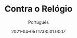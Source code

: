 ---
id: 'c28a7fc2-da27-4ad1-9cdd-4cbced8bc87f'
type: 'movie' # Filme, Série, Anime
title: "Contra o Relógio"
synopsis: ["Um agente da CIA é enviado em uma missão onde acaba em coma. A CIA quer extrair todas as informações de que dispõe por meio de uma operação mortal, mas sua esposa se recusa, pois sua mente em coma ainda está ativa. Ela decide investigar o que aconteceu",
]
originalTitle: "Against the Clock"
date: '2021-04-05T17:00:01.000Z'
update: '2021-04-05T17:00:01.000Z'
releaseDate: '2019-01-11T03:00:00.000Z'
imdb:
  rating: '2.6' # 8.5
  id: '' # tt0470752
duration: '1h 42 Min'
trailer:
  urls: [
    'vjc_a3aJ3t0',
  ]
tags: ['1080p']
genre: ['Suspense'] #
quality: 'BluRay' # BluRay, WEB-DL, HDTV, WEB-DL4K, WEB-DLe
format: 'Mkv' # MKV, MP4, TS
audio: 'Português, Inglês' # Dublado, Legendado, Dual Audio, Dub & Leg
subtitle: 'Português' # Português, inglês,
size: '2.30 GB' # 4.8 GB
audioQuality: 10
videoQuality: 10
directors: []
#  - name: 'Lana Wachowski'
#    image: ''
#  - name: 'Lilly Wachowski'
#    image: ''
cast: []
#  - name: 'Keanu Reeves'
#    image: ''
#    characterName: 'Neo'
writers: []
#  - name: ''
#    image: ''
maturityRating:
  age: '' # L , 10, 12, 14, 16, 18
  topics: [''] # Violence, Illegal drugs, Inappropriate Language, Legal Drugs, Sexual Content, Extreme Violence
###########################################
download:
  
  - url: 'magnet:?xt=urn:btih:e92b29925ef8fe00d500f7cfd1e794ffcc1ebdb9&dn=LAPUMiA.Org%20-%20Contra.o.Relogio.2019.1080p.BluRay.x264.DUAL-TDF&tr=udp%3a%2f%2ftracker.opentrackr.org%3a1337%2fannounce&tr=udp%3a%2f%2ftracker.openbittorrent.com%3a80%2fannounce&tr=udp%3a%2f%2ftracker.trackerfix.com%3a80%2fannounce&tr=udp%3a%2f%2ftracker.coppersurfer.tk%3a6969%2fannounce&tr=udp%3a%2f%2ftracker.leechers-paradise.org%3a6969%2fannounce&tr=udp%3a%2f%2feddie4.nl%3a6969%2fannounce&tr=udp%3a%2f%2fp4p.arenabg.com%3a1337%2fannounce&tr=udp%3a%2f%2fexplodie.org%3a6969%2fannounce&tr=udp%3a%2f%2fzer0day.ch%3a1337%2fannounce'
    resolution: '1080p' # 720p, 1080p, 4K,
    audio: 'Dual Áudio' # Dublado, Legendado, Dual Audio
    size: '' # 4.8 GB
    quality: '' # BluRay, WEB-DL
    format: '' # MKV
images:
  cover: '/assets/movies/contra-o-relogio.jpg'
  background: '/assets/movies/'
---